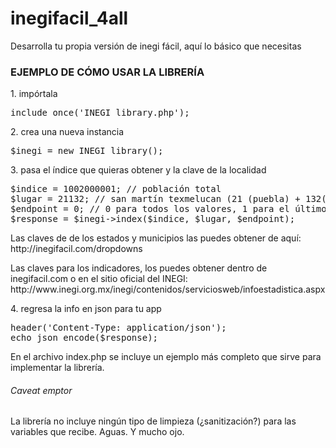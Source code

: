 inegifacil_4all
===============

Desarrolla tu propia versión de inegi fácil, aquí lo básico que necesitas

<h3>EJEMPLO DE CÓMO USAR LA LIBRERÍA</h3>

<p>1. impórtala<p>
<pre>include_once('INEGI_library.php');</pre>

<p>2. crea una nueva instancia</p>
<pre>$inegi = new INEGI_library();</pre>

<p>3. pasa el índice que quieras obtener y la clave de la localidad</p>
<pre>
$indice = 1002000001; // población total
$lugar = 21132; // san martín texmelucan (21 (puebla) + 132(san martín)
$endpoint = 0; // 0 para todos los valores, 1 para el último valor solamente
$response = $inegi->index($indice, $lugar, $endpoint);
</pre>
<p> Las claves de de los estados y municipios las puedes obtener de aquí: http://inegifacil.com/dropdowns</p>
<p> Las claves para los indicadores, los puedes obtener dentro de inegifacil.com o en el  sitio oficial del INEGI: 
http://www.inegi.org.mx/inegi/contenidos/serviciosweb/infoestadistica.aspx</p>

<p>4. regresa la info en json para tu app</p>
<pre>
header('Content-Type: application/json');
echo json_encode($response);
</pre>

<p>En el archivo index.php se incluye un ejemplo más completo que sirve para implementar la librería.</p>

<h6>Caveat emptor</h6>
<p>La librería no incluye ningún tipo de limpieza (¿sanitización?) para las variables que recibe. Aguas. Y mucho ojo.</p>

